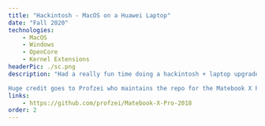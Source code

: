```yaml
---
title: "Hackintosh - MacOS on a Huawei Laptop"
date: "Fall 2020"
technologies:
    - MacOS
    - Windows
    - OpenCore
    - Kernel Extensions
headerPic: ./sc.png
description: "Had a really fun time doing a hackintosh + laptop upgrade for my Matebook X Pro 2018 for the first time. Using OpenCore + community made kernel extensions I've got the latest version of MacOS Big Sur dualbooting with Windows from the same drive. Everything is super stable and running well. Noticed battery life has been actually BETTER on MacOS than windows - and running cooler too. 

Huge credit goes to Profzei who maintains the repo for the Matebook X Pro hackintosh."
links:
    - https://github.com/profzei/Matebook-X-Pro-2018
order: 2
---
```

